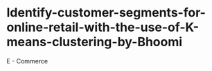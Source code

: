# Identify-customer-segments-for-online-retail-with-the-use-of-K-means-clustering-by-Bhoomi
E - Commerce
